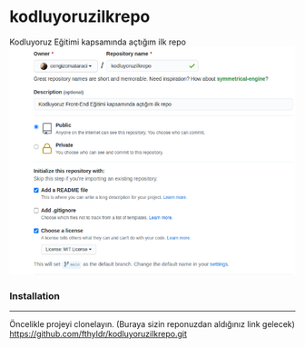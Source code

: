 # kodluyoruzilkrepo
Kodluyoruz Eğitimi kapsamında açtığım ilk repo
![Kodluyoruz Logo](https://raw.githubusercontent.com/Kodluyoruz/taskforce/main/git/odev1/figures/github.png)

### Installation
------------------------------------------------------  
Öncelikle projeyi clonelayın. (Buraya sizin reponuzdan aldığınız link gelecek)
https://github.com/fthyldr/kodluyoruzilkrepo.git